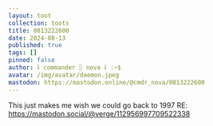 ```yaml
---
layout: toot
collection: toots
title: 0813222600
date: 2024-08-13
published: true
tags: []
pinned: false
author: ⸸ commander ░ nova ⸸ :~$
avatar: /img/avatar/daemon.jpeg
mastodon: https://mastodon.online/@cmdr_nova/0813222600
---
```


This just makes me wish we could go back to 1997 RE: https://mastodon.social/@verge/112956997709522338

